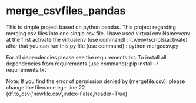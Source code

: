 # merge_csvfiles_pandas
This is simple project based on python pandas.
This project regarding merging csv files into one single csv file.
I have used virtual env Name:venv 
at the first activate the virtualenv (use command) : (.\venv\scripts\activate)
after that you can run this py file (use command) : python mergecsv.py

For all dependencies  please see the requirements.txt.
To install all dependencies from requirements (use command): pip install -r requirements.txt

Note: If you find the error of permission denied by (mergefile.csv).
      please change the filename eg:- line 22 (df.to_csv('newfile.csv',index=False,header=True)
